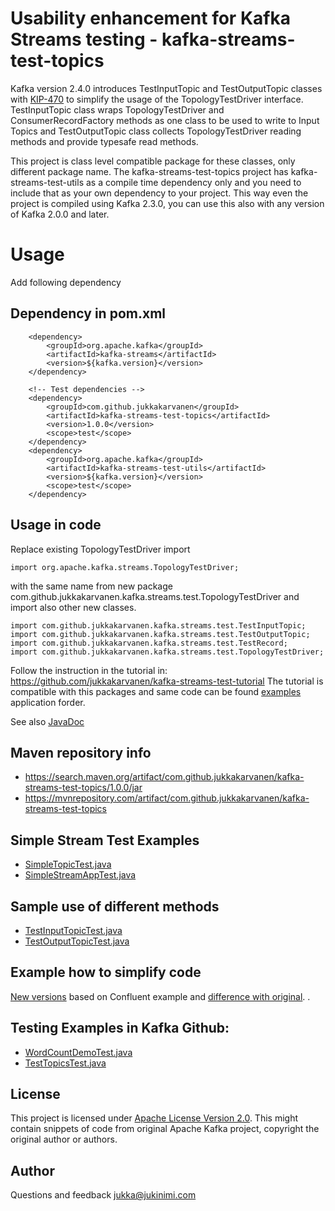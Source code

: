 # Usability enhancement for Kafka Streams testing - kafka-streams-test-topics

Kafka version 2.4.0 introduces TestInputTopic and TestOutputTopic classes with [KIP-470](https://cwiki.apache.org/confluence/display/KAFKA/KIP-470%3A+TopologyTestDriver+test+input+and+output+usability+improvements) 
to simplify the usage of the TopologyTestDriver interface. 
TestInputTopic class wraps TopologyTestDriver  and ConsumerRecordFactory methods as one class to be used to write to Input Topics 
and TestOutputTopic class collects TopologyTestDriver reading methods and provide typesafe read methods.

This project is class level compatible package for these classes, only different package name.
The kafka-streams-test-topics project has kafka-streams-test-utils as a compile time dependency only and
you need to include that as your own dependency to your project.
This way even the project is compiled using Kafka 2.3.0, 
you can use this also with any version of Kafka 2.0.0 and later.

# Usage

Add following dependency

## Dependency in pom.xml


        <dependency>
            <groupId>org.apache.kafka</groupId>
            <artifactId>kafka-streams</artifactId>
            <version>${kafka.version}</version>
        </dependency>

        <!-- Test dependencies -->
        <dependency>
            <groupId>com.github.jukkakarvanen</groupId>
            <artifactId>kafka-streams-test-topics</artifactId>
            <version>1.0.0</version>
            <scope>test</scope>
        </dependency>
        <dependency>
            <groupId>org.apache.kafka</groupId>
            <artifactId>kafka-streams-test-utils</artifactId>
            <version>${kafka.version}</version>
            <scope>test</scope>
        </dependency>

## Usage in code

Replace existing TopologyTestDriver import  

    import org.apache.kafka.streams.TopologyTestDriver;
with the same name from new package 
com.github.jukkakarvanen.kafka.streams.test.TopologyTestDriver 
and import also other new classes.

    import com.github.jukkakarvanen.kafka.streams.test.TestInputTopic;
    import com.github.jukkakarvanen.kafka.streams.test.TestOutputTopic;
    import com.github.jukkakarvanen.kafka.streams.test.TestRecord;
    import com.github.jukkakarvanen.kafka.streams.test.TopologyTestDriver;

Follow the instruction in the tutorial in:
https://github.com/jukkakarvanen/kafka-streams-test-tutorial
The tutorial is compatible with this packages and same code can be found [examples](examples/) application forder.     

See also [JavaDoc](https://jukkakarvanen.github.io/kafka-streams-test-topics/)

## Maven repository info

* https://search.maven.org/artifact/com.github.jukkakarvanen/kafka-streams-test-topics/1.0.0/jar
* https://mvnrepository.com/artifact/com.github.jukkakarvanen/kafka-streams-test-topics        
        

## Simple Stream Test Examples
* [SimpleTopicTest.java](src/test/java/com/github/jukkakarvanen/kafka/streams/test/SimpleTopicTest.java)
* [SimpleStreamAppTest.java](examples/src/test/java/com/github/jukkakarvanen/kafka/streams/example/SimpleStreamAppTest.java)

## Sample use of different methods
* [TestInputTopicTest.java](src/test/java/com/github/jukkakarvanen/kafka/streams/test/TestInputTopicTest.java)
* [TestOutputTopicTest.java](src/test/java/com/github/jukkakarvanen/kafka/streams/test/TestOutputTopicTest.java)


## Example how to simplify code 
[New versions](https://github.com/jukkakarvanen/kafka-streams-examples/blob/InputOutputTopic/src/test/java/io/confluent/examples/streams/WordCountLambdaExampleTest.java)
based on Confluent example and
[difference with original](https://github.com/jukkakarvanen/kafka-streams-examples/compare/5.2.1-post...jukkakarvanen:InputOutputTopic).
.

## Testing Examples in Kafka Github:

* [WordCountDemoTest.java](https://github.com/apache/kafka/blob/trunk/streams/examples/src/test/java/org/apache/kafka/streams/examples/wordcount/WordCountDemoTest.java) 
* [TestTopicsTest.java](https://github.com/apache/kafka/blob/trunk/streams/test-utils/src/test/java/org/apache/kafka/streams/TestTopicsTest.java) 

## License
This project is licensed under [Apache License Version 2.0](LICENSE).
This might contain snippets of code from original Apache Kafka project, copyright the original author or authors.

## Author 

Questions and feedback jukka@jukinimi.com 